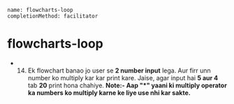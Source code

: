 ```ngMeta
name: flowcharts-loop
completionMethod: facilitator
```


# flowcharts-loop

- 14) Ek flowchart banao jo user se **2 number input** lega. Aur firr unn number ko multiply kar kar print kare. Jaise, agar input hai **5 aur 4** tab **20** print hona chahiye. 
**Note:- Aap  "*" yaani ki multiply operator ka numbers ko multiply karne ke liye use nhi kar sakte.**

